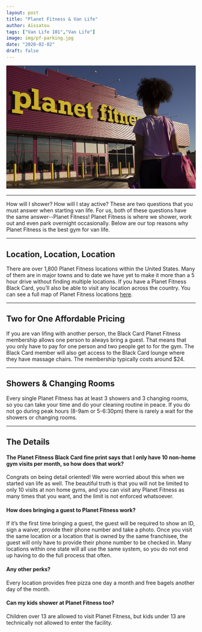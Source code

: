 ```yaml
---
layout: post
title: "Planet Fitness & Van Life"
author: Aïssatou
tags: ["Van Life 101","Van Life"]
image: img/pf-parking.jpg
date: "2020-02-02"
draft: false
---
```

![Planet Fitness](./img/pf-parking.jpg)

---

How will I shower? How will I stay active? These are two questions that you must answer when starting van life. For us, both of these questions have the same answer--Planet Fitness! Planet Fitness is where we shower, work out and even park overnight occasionally. Below are our top reasons why Planet Fitness is the best gym for van life.

---

## Location, Location, Location

There are over 1,800 Planet Fitness locations within the United States. Many of them are in major towns and to date we have yet to make it more than a 5 hour drive without finding multiple locations. If you have a Planet Fitness Black Card, you’ll also be able to visit any location across the country. You can see a full map of Planet Fitness locations [here](https://www.planetfitness.com/gyms/).

---

## Two for One Affordable Pricing

If you are van lifing with another person, the Black Card Planet Fitness membership allows one person to always bring a guest. That means that you only have to pay for one person and two people get to for the gym. The Black Card member will also get access to the Black Card lounge where they have massage chairs. The membership typically costs around $24. 
  
---

## Showers & Changing Rooms

Every single Planet Fitness has at least 3 showers and 3 changing rooms, so you can take your time and do your cleaning routine in peace. If you do not go during peak hours (8-9am or 5-6:30pm) there is rarely a wait for the showers or changing rooms. 

---

## The Details


#### The Planet Fitness Black Card fine print says that I only have 10 non-home gym visits per month, so how does that work?
Congrats on being detail oriented! We were worried about this when we started van life as well. The beautiful truth is that you will not be limited to only 10 visits at non home gyms, and you can visit any Planet Fitness as many times that you want, and the limit is not enforced whatsoever. 

#### How does bringing a guest to Planet Fitness work?
If it’s the first time bringing a guest, the guest will be required to show an ID, sign a waiver, provide their phone number and take a photo. Once you visit the same location or a location that is owned by the same franchisee, the guest will only have to provide their phone number to be checked in. Many locations within one state will all use the same system, so you do not end up having to do the full process that often. 

#### Any other perks?
Every location provides free pizza one day a month and free bagels another day of the month. 

#### Can my kids shower at Planet Fitness too?
Children over 13 are allowed to visit Planet Fitness, but kids under 13 are technically not allowed to enter the facility. 